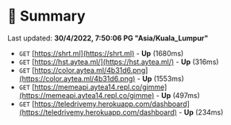 # 📖 Summary
Last updated: **30/4/2022, 7:50:06 PG "Asia/Kuala_Lumpur"**

- `GET` [https://shrt.ml](https://shrt.ml) - **Up** (1680ms)
- `GET` [https://hst.aytea.ml/](https://hst.aytea.ml/) - **Up** (316ms)
- `GET` [https://color.aytea.ml/4b31d6.png](https://color.aytea.ml/4b31d6.png) - **Up** (1553ms)
- `GET` [https://memeapi.aytea14.repl.co/gimme](https://memeapi.aytea14.repl.co/gimme) - **Up** (497ms)
- `GET` [https://teledrivemy.herokuapp.com/dashboard](https://teledrivemy.herokuapp.com/dashboard) - **Up** (234ms)
